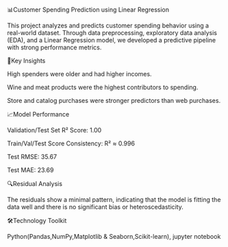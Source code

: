 📊Customer Spending Prediction using Linear Regression

This project analyzes and predicts customer spending behavior using a real-world dataset. Through data preprocessing, exploratory data analysis (EDA), and a Linear Regression model, we developed a predictive pipeline with strong performance metrics.

🔑Key Insights 

High spenders were older and had higher incomes.

Wine and meat products were the highest contributors to spending.

Store and catalog purchases were stronger predictors than web purchases.

📈Model Performance 

Validation/Test Set R² Score: 1.00

Train/Val/Test Score Consistency: R² ≈ 0.996

Test RMSE: 35.67

Test MAE: 23.69

🔍Residual Analysis 

The residuals show a minimal pattern, indicating that the model is fitting the data well and there is no significant bias or heteroscedasticity.

🛠️Technology Toolkit

Python(Pandas,NumPy,Matplotlib & Seaborn,Scikit-learn), jupyter notebook









